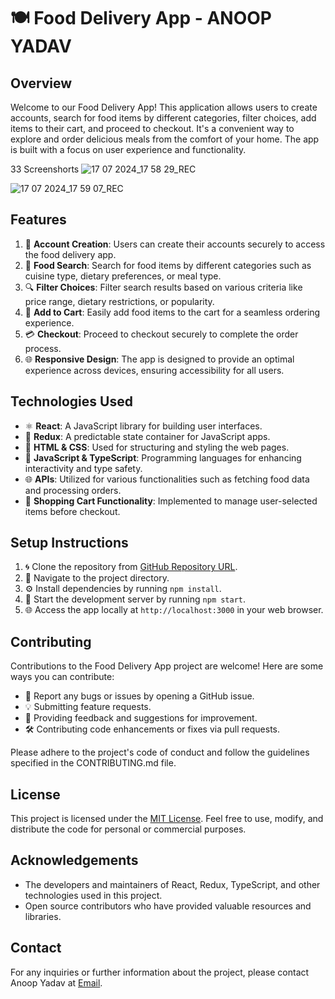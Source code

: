 # 🍽️ Food Delivery App - ANOOP YADAV

## Overview
Welcome to our Food Delivery App! This application allows users to create accounts, search for food items by different categories, filter choices, add items to their cart, and proceed to checkout. It's a convenient way to explore and order delicious meals from the comfort of your home. The app is built with a focus on user experience and functionality.

33 Screenshorts
![17 07 2024_17 58 29_REC](https://github.com/user-attachments/assets/6627f5f6-06ce-470a-b7f6-4abb188e2853)

![17 07 2024_17 59 07_REC](https://github.com/user-attachments/assets/af04b120-ea61-4b16-beed-4be388c242c3)

## Features

1. 📱 **Account Creation**: Users can create their accounts securely to access the food delivery app.
2. 🍕 **Food Search**: Search for food items by different categories such as cuisine type, dietary preferences, or meal type.
3. 🔍 **Filter Choices**: Filter search results based on various criteria like price range, dietary restrictions, or popularity.
4. 🛒 **Add to Cart**: Easily add food items to the cart for a seamless ordering experience.
5. 💳 **Checkout**: Proceed to checkout securely to complete the order process.
6. 🌐 **Responsive Design**: The app is designed to provide an optimal experience across devices, ensuring accessibility for all users.

## Technologies Used
- ⚛️ **React**: A JavaScript library for building user interfaces.
- 🔄 **Redux**: A predictable state container for JavaScript apps.
- 🎨 **HTML & CSS**: Used for structuring and styling the web pages.
- 🚀 **JavaScript & TypeScript**: Programming languages for enhancing interactivity and type safety.
- 🌐 **APIs**: Utilized for various functionalities such as fetching food data and processing orders.
- 🛒 **Shopping Cart Functionality**: Implemented to manage user-selected items before checkout.

## Setup Instructions
1. 🌀 Clone the repository from [GitHub Repository URL](https://github.com/Vicky8180/AWS-Food-delivery-Deploy/).
2. 📁 Navigate to the project directory.
3. ⚙️ Install dependencies by running `npm install`.
4. 🚀 Start the development server by running `npm start`.
5. 🌐 Access the app locally at `http://localhost:3000` in your web browser.

## Contributing
Contributions to the Food Delivery App project are welcome! Here are some ways you can contribute:
- 🐛 Report any bugs or issues by opening a GitHub issue.
- 💡 Submitting feature requests.
- 📝 Providing feedback and suggestions for improvement.
- 🛠️ Contributing code enhancements or fixes via pull requests.

Please adhere to the project's code of conduct and follow the guidelines specified in the CONTRIBUTING.md file.

## License
This project is licensed under the [MIT License](https://opensource.org/licenses/MIT). Feel free to use, modify, and distribute the code for personal or commercial purposes.

## Acknowledgements
- The developers and maintainers of React, Redux, TypeScript, and other technologies used in this project.
- Open source contributors who have provided valuable resources and libraries.

## Contact
For any inquiries or further information about the project, please contact Anoop Yadav at [Email](vyadav99x1@gmail.com).
